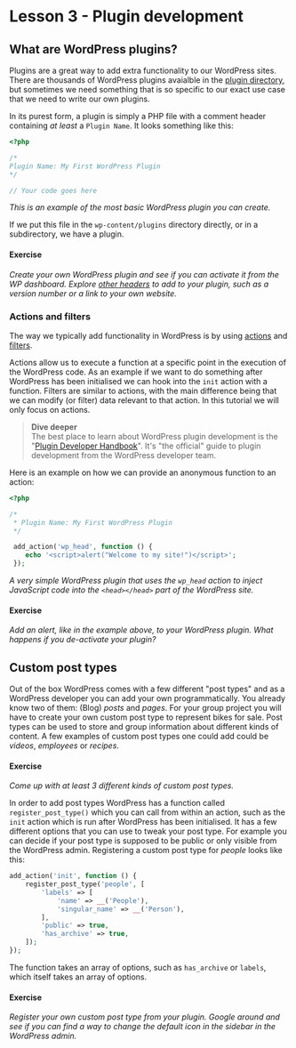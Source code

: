 # Lesson 3 - Plugin development

## What are WordPress plugins?
Plugins are a great way to add extra functionality to our WordPress sites. There are thousands of WordPress plugins avaialble in the [plugin directory](https://wordpress.org/plugins/), but sometimes we need something that is so specific to our exact use case that we need to write our own plugins.

In its purest form, a plugin is simply a PHP file with a comment header containing _at least_ a `Plugin Name`. It looks something like this:

```php
<?php

/*
Plugin Name: My First WordPress Plugin
*/

// Your code goes here
```
_This is an example of the most basic WordPress plugin you can create._

If we put this file in the `wp-content/plugins` directory directly, or in a subdirectory, we have a plugin.

#### Exercise
_Create your own WordPress plugin and see if you can activate it from the WP dashboard. Explore [other headers](https://developer.wordpress.org/plugins/the-basics/header-requirements/) to add to your plugin, such as a version number or a link to your own website._

### Actions and filters

The way we typically add functionality in WordPress is by using [actions](https://developer.wordpress.org/plugins/hooks/actions/) and [filters](https://developer.wordpress.org/plugins/hooks/filters/).

Actions allow us to execute a function at a specific point in the execution of the WordPress code. As an example if we want to do something after WordPress has been initialised we can hook into the `init` action with a function. Filters are similar to actions, with the main difference being that we can modify (or filter) data relevant to that action. In this tutorial we will only focus on actions.

> **Dive deeper**  
> The best place to learn about WordPress plugin development is the "[Plugin Developer Handbook](https://developer.wordpress.org/plugins/)". It's "the official" guide to plugin development from the WordPress developer team.

Here is an example on how we can provide an anonymous function to an action:

```php
<?php

/*
 * Plugin Name: My First WordPress Plugin
 */

 add_action('wp_head', function () {
    echo '<script>alert("Welcome to my site!")</script>';
 });
```
_A very simple WordPress plugin that uses the `wp_head` action to inject JavaScript code into the `<head></head>` part of the WordPress site._

#### Exercise
_Add an alert, like in the example above, to your WordPress plugin. What happens if you de-activate your plugin?_

## Custom post types

Out of the box WordPress comes with a few different "post types" and as a WordPress developer you can add your own programmatically. You already know two of them: (Blog) _posts_ and _pages_. For your group project you will have to create your own custom post type to represent bikes for sale. Post types can be used to store and group information about different kinds of content. A few examples of custom post types one could add could be _videos_, _employees_ or _recipes_.

#### Exercise
_Come up with at least 3 different kinds of custom post types._

In order to add post types WordPress has a function called `register_post_type()` which you can call from within an action, such as the `init` action which is run after WordPress has been initialised. It has a few different options that you can use to tweak your post type. For example you can decide if your post type is supposed to be public or only visible from the WordPress admin. Registering a custom post type for _people_ looks like this:

```php
add_action('init', function () {
    register_post_type('people', [
        'labels' => [
            'name' => __('People'),
            'singular_name' => __('Person'),
        ],
        'public' => true,
        'has_archive' => true,
    ]);
});
```

The function takes an array of options, such as `has_archive` or `labels`, which itself takes an array of options.

#### Exercise
_Register your own custom post type from your plugin. Google around and see if you can find a way to change the default icon in the sidebar in the WordPress admin._


